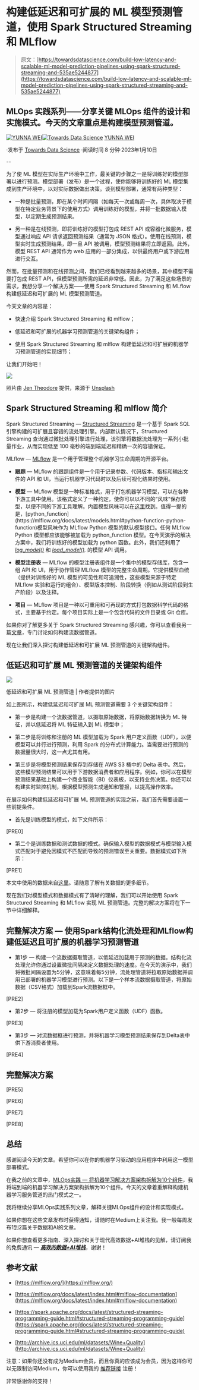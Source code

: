 # 构建低延迟和可扩展的 ML 模型预测管道，使用 Spark Structured Streaming 和 MLflow

> 原文：[https://towardsdatascience.com/build-low-latency-and-scalable-ml-model-prediction-pipelines-using-spark-structured-streaming-and-535ae5244877](https://towardsdatascience.com/build-low-latency-and-scalable-ml-model-prediction-pipelines-using-spark-structured-streaming-and-535ae5244877)

## MLOps 实践系列——分享关键 MLOps 组件的设计和实施模式。今天的文章重点是构建模型预测管道。

[](https://medium.com/@weiyunna91?source=post_page-----535ae5244877--------------------------------)[![YUNNA WEI](../Images/ffd0dd5c697dd2b4640ade49274d2bf9.png)](https://medium.com/@weiyunna91?source=post_page-----535ae5244877--------------------------------)[](https://towardsdatascience.com/?source=post_page-----535ae5244877--------------------------------)[![Towards Data Science](../Images/a6ff2676ffcc0c7aad8aaf1d79379785.png)](https://towardsdatascience.com/?source=post_page-----535ae5244877--------------------------------) [YUNNA WEI](https://medium.com/@weiyunna91?source=post_page-----535ae5244877--------------------------------)

·发布于 [Towards Data Science](https://towardsdatascience.com/?source=post_page-----535ae5244877--------------------------------) ·阅读时间 8 分钟·2023年1月10日

--

为了使 ML 模型在实际生产环境中工作，最关键的步骤之一是将训练好的模型部署以进行预测。模型部署（发布）是一个过程，使你能够将训练好的 ML 模型集成到生产环境中，以对实际数据做出决策。谈到模型部署，通常有两种类型：

+   一种是批量预测，即在某个时间间隔（如每天一次或每周一次，具体取决于模型在特定业务背景下的使用方式）调用训练好的模型，并将一批数据输入模型，以定期生成预测结果。

+   另一种是在线预测，即将训练好的模型打包成 REST API 或容器化微服务，模型通过响应 API 请求返回预测结果（通常为 JSON 格式）。使用在线预测，模型实时生成预测结果，即一旦 API 被调用，模型预测结果将立即返回。此外，模型 REST API 通常作为 web 应用的一部分集成，以供最终用户或下游应用进行交互。

然而，在批量预测和在线预测之间，我们已经看到越来越多的场景，其中模型不需要打包成 REST API，但模型预测所需的延迟非常低。因此，为了满足这些场景的需求，我想分享一个解决方案——使用 Spark Structured Streaming 和 MLflow 构建低延迟和可扩展的 ML 模型预测管道。

今天文章的内容是：

+   快速介绍 Spark Structured Streaming 和 mlflow；

+   低延迟和可扩展的机器学习预测管道的关键架构组件；

+   使用 Spark Structured Streaming 和 mlflow 构建低延迟和可扩展的机器学习预测管道的实现细节；

让我们开始吧！

![](../Images/627bbfa124c649b39f435fbbc541f1ef.png)

照片由 [Jen Theodore](https://unsplash.com/@jentheodore?utm_source=medium&utm_medium=referral) 提供，来源于 [Unsplash](https://unsplash.com/?utm_source=medium&utm_medium=referral)

## Spark Structured Streaming 和 mlflow 简介

Spark Structured Streaming — [Structured Streaming](https://spark.apache.org/docs/latest/structured-streaming-programming-guide.html#structured-streaming-programming-guide) 是一个基于 Spark SQL 引擎构建的可扩展且容错的流处理引擎。内部默认情况下，Structured Streaming 查询通过微批处理引擎进行处理，该引擎将数据流处理为一系列小批量作业，从而实现低至 100 毫秒的端到端延迟和精确一次的容错保证。

MLflow — [MLflow](https://mlflow.org/) 是一个用于管理整个机器学习生命周期的开源平台。

+   **跟踪** — MLflow 的跟踪组件是一个用于记录参数、代码版本、指标和输出文件的 API 和 UI，当运行机器学习代码时以及后续可视化结果时使用。

+   **模型** — MLflow 模型是一种标准格式，用于打包机器学习模型，可以在各种下游工具中使用。该格式定义了一种约定，使你可以以不同的“风味”保存模型，以便不同的下游工具理解。内置模型风味可以在[这里](https://mlflow.org/docs/latest/models.html#built-in-model-flavors.)找到。值得一提的是，[python_function](https://mlflow.org/docs/latest/models.html#python-function-python-function)模型风味作为 MLflow Python 模型的默认模型接口。任何 MLflow Python 模型都应该能够被加载为 python_function 模型。在今天演示的解决方案中，我们将训练好的模型加载为 python 函数。此外，我们还利用了[*log_model()*](https://mlflow.org/docs/latest/python_api/mlflow.models.html#mlflow.models.Model.log) 和 [*load_model()*](https://mlflow.org/docs/latest/python_api/mlflow.models.html#mlflow.models.Model.load)*.* 的模型 API 调用。

+   **模型注册表** — MLflow 的模型注册表组件是一个集中的模型存储库，包含一组 API 和 UI，用于协作管理 MLflow 模型的完整生命周期。它提供模型血统（提供对训练好的 ML 模型的可见性和可追溯性，这些模型来源于特定 MLflow 实验和运行的组合）、模型版本控制、阶段转换（例如从测试阶段到生产阶段）以及注释。

+   **项目** — MLflow 项目是一种以可重用和可再现的方式打包数据科学代码的格式，主要基于约定。每个项目实际上是一个包含代码的文件目录或 Git 仓库。

如果你对了解更多关于 Spark Structured Streaming 感兴趣，你可以查看我另一篇[文章](https://medium.com/@weiyunna91/continuously-ingest-and-load-csv-files-into-delta-using-spark-structure-streaming-ce5faaadd1e7?sk=6cc4f4d31488f2d2420ec40592ea8bd0)，专门讨论如何构建流数据管道。

现在让我们深入探讨构建低延迟和可扩展 ML 预测管道的关键架构组件。

## 低延迟和可扩展 ML 预测管道的关键架构组件

![](../Images/5526915298854113a00cae9c672dd58b.png)

低延迟和可扩展 ML 预测管道 | 作者提供的图片

如上图所示，构建低延迟和可扩展 ML 预测管道需要 3 个关键架构组件：

+   第一步是构建一个流数据管道，以摄取原始数据，将原始数据转换为 ML 特征，并以低延迟将 ML 特征输入到 ML 模型中；

+   第二步是将训练和注册的 ML 模型加载为 Spark 用户定义函数（UDF），以便模型可以并行进行预测，利用 Spark 的分布式计算能力。当需要进行预测的数据量很大时，这一点尤其有用。

+   第三步是将模型预测结果保存到存储在 AWS S3 桶中的 Delta 表中。然后，这些模型预测结果可以用于下游数据消费者和应用程序。例如，你可以在模型预测结果基础上构建一个商业智能（BI）仪表板，以支持业务决策。你还可以构建实时监控机制，根据模型预测生成通知和警报，以提高操作效率。

在展示如何构建低延迟和可扩展 ML 预测管道的实现之前，我们首先需要设置一些前提条件。

+   首先是训练模型的模式，如下文件所示：

[PRE0]

+   第二个是训练数据和测试数据的模式。确保输入模型的数据模式与模型输入模式匹配对于避免因模式不匹配而导致的预测错误至关重要。数据模式如下所示：

[PRE1]

本文中使用的数据来自[这里](http://archive.ics.uci.edu/ml/datasets/Wine+Quality)。请随意了解有关数据的更多细节。

现在我们对模型模式和数据模式有了清晰的理解，我们可以开始使用 Spark Structured Streaming 和 MLflow 实现 ML 预测管道。完整的解决方案将在下一节中详细解释。

## 完整解决方案 — 使用Spark结构化流处理和MLflow构建低延迟且可扩展的机器学习预测管道

+   第1步 — 构建一个流数据摄取管道，以低延迟加载用于预测的数据。结构化流处理允许你通过设置微批间隔来定义数据处理的速度。在今天的演示中，我们将微批间隔设置为5分钟，这意味着每5分钟，流处理管道将拉取原始数据并调用已部署的机器学习模型进行预测。以下是一个样本流数据摄取管道，将原始数据（CSV格式）加载到Spark流数据框中。

[PRE2]

+   第2步 — 将注册的模型加载为Spark用户定义函数（UDF）函数。

[PRE3]

+   第3步 — 对流数据框进行预测，并将机器学习模型预测结果保存到Delta表中供下游消费者使用。

[PRE4]

## 完整解决方案

[PRE5]

[PRE6]

[PRE7]

[PRE8]

## 总结

感谢阅读今天的文章。希望你可以在你的机器学习驱动的应用程序中利用这一模型部署模式。

在我之前的文章中，[MLOps实践 — 将机器学习解决方案架构拆解为10个组件](/mlops-in-practice-de-constructing-an-ml-solution-architecture-into-10-components-c55c88d8fc7a?sk=a14ce7ead68a2f90868d7a063eea84e3)，我将端到端的机器学习解决方案架构拆解为10个组件。今天的文章着重解释构建机器学习服务管道的热门模式之一。

我将继续分享MLOps实践系列文章，解释关键MLOps组件的设计和实现模式。

如果你想在这些文章发布时获得通知，请随时在Medium上关注我。我一般每周发布1到2篇关于数据和AI的文章。

如果你想查看更多指南、深入探讨和关于现代高效数据+AI堆栈的见解，请订阅我的免费通讯 — [***高效的数据+AI堆栈***](https://yunnawei.substack.com/)，谢谢！

## 参考文献

+   [https://mlflow.org/](https://mlflow.org/)

+   [https://mlflow.org/docs/latest/index.html#mlflow-documentation](https://mlflow.org/docs/latest/index.html#mlflow-documentation)

+   [https://spark.apache.org/docs/latest/structured-streaming-programming-guide.html#structured-streaming-programming-guide](https://spark.apache.org/docs/latest/structured-streaming-programming-guide.html#structured-streaming-programming-guide)

+   [http://archive.ics.uci.edu/ml/datasets/Wine+Quality](http://archive.ics.uci.edu/ml/datasets/Wine+Quality)

注意：如果你还没有成为Medium会员，而且你真的应该成为会员，因为这样你可以无限制访问Medium，你可以使用我的 [推荐链接](https://medium.com/@weiyunna91/membership) 注册！

非常感谢你的支持！
